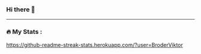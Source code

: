 ### Hi there 👋

---

### :fire: My Stats :
https://github-readme-streak-stats.herokuapp.com/?user=BroderViktor
